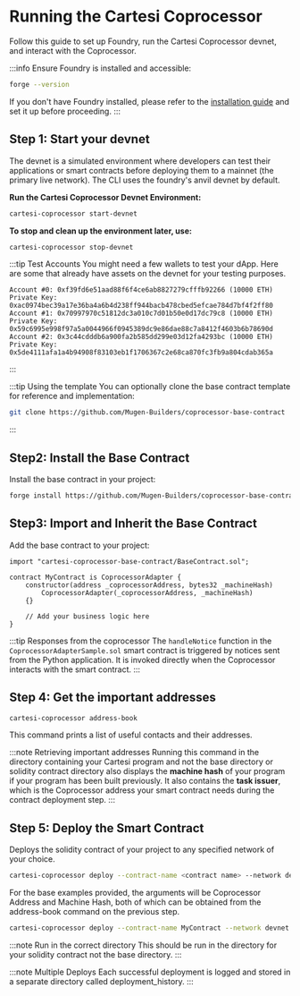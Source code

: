 # Running the Cartesi Coprocessor

Follow this guide to set up Foundry, run the Cartesi Coprocessor devnet, and interact with the Coprocessor.

:::info Ensure Foundry is installed and accessible:

```bash
forge --version
```

If you don't have Foundry installed, please refer to the [installation guide](./installation.md#install-foundry) and set it up before proceeding.
:::

## Step 1: Start your devnet

The devnet is a simulated environment where developers can test their applications or smart contracts before deploying them to a mainnet (the primary live network). The CLI uses the foundry's anvil devnet by default.

**Run the Cartesi Coprocessor Devnet Environment:**

```bash
cartesi-coprocessor start-devnet
```

**To stop and clean up the environment later, use:**

```bash
cartesi-coprocessor stop-devnet
```

:::tip Test Accounts
You might need a few wallets to test your dApp. Here are some that already have assets on the devnet for your testing purposes.

```
Account #0: 0xf39fd6e51aad88f6f4ce6ab8827279cfffb92266 (10000 ETH) Private Key: 0xac0974bec39a17e36ba4a6b4d238ff944bacb478cbed5efcae784d7bf4f2ff80
Account #1: 0x70997970c51812dc3a010c7d01b50e0d17dc79c8 (10000 ETH) Private Key: 0x59c6995e998f97a5a0044966f0945389dc9e86dae88c7a8412f4603b6b78690d
Account #2: 0x3c44cdddb6a900fa2b585dd299e03d12fa4293bc (10000 ETH) Private Key: 0x5de4111afa1a4b94908f83103eb1f1706367c2e68ca870fc3fb9a804cdab365a
```

:::

:::tip Using the template
You can optionally clone the base contract template for reference and implementation:

```bash
git clone https://github.com/Mugen-Builders/coprocessor-base-contract
```

:::

## Step2: Install the Base Contract

Install the base contract in your project:

```bash
forge install https://github.com/Mugen-Builders/coprocessor-base-contract
```

## Step3: Import and Inherit the Base Contract

Add the base contract to your project:

```solidity
import "cartesi-coprocessor-base-contract/BaseContract.sol";

contract MyContract is CoprocessorAdapter {
    constructor(address _coprocessorAddress, bytes32 _machineHash)
        CoprocessorAdapter(_coprocessorAddress, _machineHash)
    {}

    // Add your business logic here
}
```

:::tip Responses from the coprocessor
The `handleNotice` function in the `CoprocessorAdapterSample.sol` smart contract is triggered by notices sent from the Python application. It is invoked directly when the Coprocessor interacts with the smart contract.
:::

## Step 4: Get the important addresses

```bash
cartesi-coprocessor address-book
```

This command prints a list of useful contacts and their addresses.

:::note Retrieving important addresses
Running this command in the directory containing your Cartesi program and not the base directory or solidity contract directory also displays the **machine hash** of your program if your program has been built previously. It also contains the **task issuer**, which is the Coprocessor address your smart contract needs during the contract deployment step.
:::

## Step 5: Deploy the Smart Contract

Deploys the solidity contract of your project to any specified network of your choice.

```bash
cartesi-coprocessor deploy --contract-name <contract name> --network devnet --constructor-args <arguments seperated by single space>
```

For the base examples provided, the arguments will be Coprocessor Address and Machine Hash, both of which can be obtained from the address-book command on the previous step.

```bash
cartesi-coprocessor deploy --contract-name MyContract --network devnet --constructor-args <Coprocessor Address> <Machine Hash>
```

:::note Run in the correct directory
This should be run in the directory for your solidity contract not the base directory.
:::

:::note Multiple Deploys
Each successful deployment is logged and stored in a separate directory called deployment_history.
:::
